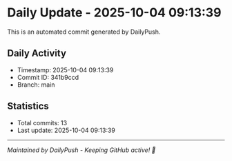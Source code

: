 # Daily Update - 2025-10-04 09:13:39

This is an automated commit generated by DailyPush.

## Daily Activity
- Timestamp: 2025-10-04 09:13:39
- Commit ID: 341b9ccd
- Branch: main

## Statistics
- Total commits: 13
- Last update: 2025-10-04 09:13:39

---
*Maintained by DailyPush - Keeping GitHub active! 🚀*
